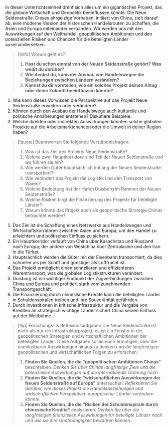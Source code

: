In dieser Unterrichtseinheit dreht sich alles um ein gigantisches Projekt, das die globale Wirtschaft und Geopolitik beeinflussen könnte: Die Neue Seidenstraße. Dieses ehrgeizige Vorhaben, initiiert von China, zielt darauf ab, eine moderne Version der historischen Handelsrouten zu schaffen, die Asien und Europa miteinander verbanden. Wir werden uns mit den Auswirkungen auf den Welthandel, geopolitischen Ambitionen und den potenziellen Risiken und Chancen für die beteiligten Länder auseinandersetzen.

>[!info] Worum geht es?
>1. **Hast du schon einmal von der Neuen Seidenstraße gehört? Was weißt du darüber?**
>2. **Wie denkst du, kann der Ausbau von Handelswegen die Beziehungen zwischen Ländern verändern?**
>3. **Kannst du dir vorstellen, wie ein solches Projekt deinen Alltag oder deine Zukunft beeinflussen könnte?**
1. Wie kann dieses Vorwissen die Perspektive auf das Projekt Neue Seidenstraße erweitern oder verändern?
2. Können durch den Ausbau der Handelswege auch kulturelle und politische Annäherungen entstehen? Diskutiere Beispiele.
3. Welche direkten oder indirekten Auswirkungen könnten solche globalen Projekte auf die Arbeitsmarktchancen oder die Umwelt in deiner Region haben?

>[!quote] Beantworten Sie folgende Verständnisfragen:
>1. Was ist das Ziel des Projekts Neue Seidenstraße?
>2. Welche zwei Hauptkorridore sind Teil der Neuen Seidenstraße und wo führen sie hin?
>3. Wie werden Güter hauptsächlich entlang der Neuen Seidenstraße transportiert?
>4. Wie verändert das Projekt die Logistik und den Transport von Waren?
>5. Welche Bedeutung hat der Hafen Duisburg im Rahmen der Neuen Seidenstraße?
>6. Welche Risiken birgt die Finanzierung des Projekts für beteiligte Länder?
>7. Warum könnte das Projekt auch als geopolitische Strategie Chinas betrachtet werden?
1. Das Ziel ist die Schaffung eines Netzwerks aus Handelswegen und Wirtschaftskorridoren zwischen Asien und Europa, um den Handel zu erleichtern und politischen Einfluss zu sichern.
2. Ein Hauptkorridor verläuft von China über Kasachstan und Russland nach Europa; der andere von Westchina über Zentralasien und den Iran in die Türkei.
3. Hauptsächlich werden die Güter mit der Eisenbahn transportiert, da dies schneller als per Schiff und günstiger als Luftfracht ist.
4. Das Projekt ermöglicht einen schnelleren und effizienteren Warentransport, was die globalen Logistikstrukturen verändert.
5. Duisburg ist ein wichtiger Endpunkt der Zugverbindungen zwischen China und Europa und profitiert stark vom zunehmenden Transportgeschäft.
6. Die Finanzierung durch chinesische Kredite kann die beteiligten Länder in Schuldenspiralen treiben und ihre Souveränität gefährden.
7. Durch Investitionen in kritische Infrastruktur und die Vergabe von Krediten an strategisch wichtige Länder sichert China seinen Einfluss auf der Weltbühne.

>[!tip] Forschungs- & Reflexionsaufgaben
>Die Neue Seidenstraße ist mehr als nur ein Infrastrukturprojekt; es ist ein Fenster in die geopolitischen Strategien und wirtschaftlichen Ambitionen der beteiligten Länder. Diese Aufgaben sollen euch ermutigen, über die unmittelbaren Auswirkungen hinaus zu denken und die langfristigen geopolitischen und wirtschaftlichen Folgen zu erforschen.
>1. **Finden Sie Quellen, die die "geopolitischen Ambitionen Chinas"** beschreiben. *Denken Sie über Chinas langfristige Ziele und die potenziellen Auswirkungen auf die internationale Ordnung nach*.
>2. **Finden Sie Quellen, die die "wirtschaftlichen Auswirkungen der Neuen Seidenstraße auf Europa"** untersuchen. *Reflektieren Sie darüber, wie dieses Projekt die Handelsbeziehungen und wirtschaftlichen Perspektiven europäischer Länder verändern könnte*.
>3. **Finden Sie Quellen, die die "Risiken der Schuldenspirale durch chinesische Kredite"** analysieren. *Denken Sie über die langfristigen finanziellen Auswirkungen für beteiligte Länder nach und wie sie ihre Unabhängigkeit bewahren können*.